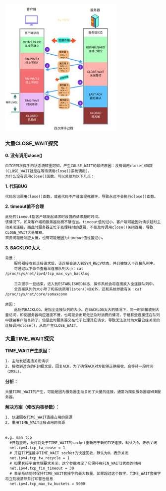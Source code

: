 <img src="CLOSE_WAIT.assets/四次挥手.png" alt="四次挥手" style="zoom: 40%;" />

### 大量CLOSE_WAIT探究

**0. 没有调用close()**

```shell
由TCP四次挥手的状态流转图可知，产生COLSE_WAIT的最终原因：没有调用close()函数(CLOSE_WAIT就是在等待调用close()系统调用)。
为什么没有调用close()函数，可以总结为以下几点：
```

**1. 代码BUG**

```shell
代码忘记调用close()函数，或者代码不严谨出现死循环，导致永远不会执行close()函数。
```

**2. timeout值不合理**

```shell
此处的timeout指客户端发起请求时设置的请求超时时间。
该情况下，如果客户端和服务器协商不够恰当，timeout值的过小，客户端可能因为请求超时主动关闭连接，而此时服务器正忙于处理耗时的逻辑，不能及时调用close()关闭连接，导致CLOSE_WAIT大量堆积。
首要问题是响应太慢，也有可能是因为timeout值设置过小。
```

**3. BACKLOG太大**

```shell
背景：
	服务器接收到连接请求后，该连接会进入到SYN_RECV状态，并且被放入半连接队列中。
	可通过以下命令查看半连接队列大小：cat /proc/sys/net/ipv4/tcp_max_syn_backlog
	
	三次握手一旦结束，进入到ESTABLISHED状态，操作系统会将连接放入全连接队列中。
	全连接队列的大小除了和系统调用listen()相关外，还和系统参数有关：cat /proc/sys/net/core/somaxconn

原因：
	此处的BACKLOG，是指全连接队列的大小。在BACKLOG太大的情况下，同一时间接收到大量访问，即使服务器响应速度不慢，也可能会出现无法及时消费的情况，于是有些连接还在队列中就被客户端关闭了。但是此时服务器又在忙于处理其它请求，导致无法及时为大量已经关闭的连接调用close()，从而产生CLOSE_WAIT。
```



### 大量TIME_WAIT探究

**TIME_WAIT产生原因：**

```shell
1. 主动发起连接关闭请求
2. 接收到对方的FIN报文后，回复ACK，为了确保ACK对方能够正确接收，会等待一段时间（2MSL）。
```

**分析：**

```shell
大量TIME_WAIT的产生，可能是因为服务器主动关闭了大量的连接，通常为爬虫服务器或WEB服务器。
```

**解决方案（修改内核参数）：**

```shell
1. 快速回收TIME_WAIT连接占用的资源
2. 重用TIME_WAIT连接占用的资源


e.g. man tcp
  #开启重用，允许将处于TIME_WAIT的socket重新用于新的TCP连接，默认为0，表示关闭
  net.ipv4.tcp_tw_reuse = 1
  # 开启TCP连接中TIME_WAIT socket的快速回收，默认为0，表示关闭
  net.ipv4.tcp_tw_recycle = 1
  # 如果套接字由本端要求关闭，这个参数决定了它保持在FIN_WAIT2状态的时间
  net.ipv4.tcp_fin_timeout = 30
  # 表示系统同时保持TIME_WAIT套接字的最大数量，如果超过这个数字，TIME_WAIT套接字将立刻被清除并打印警告信息
  net.ipv4.tcp_max_tw_buckets = 5000
```

